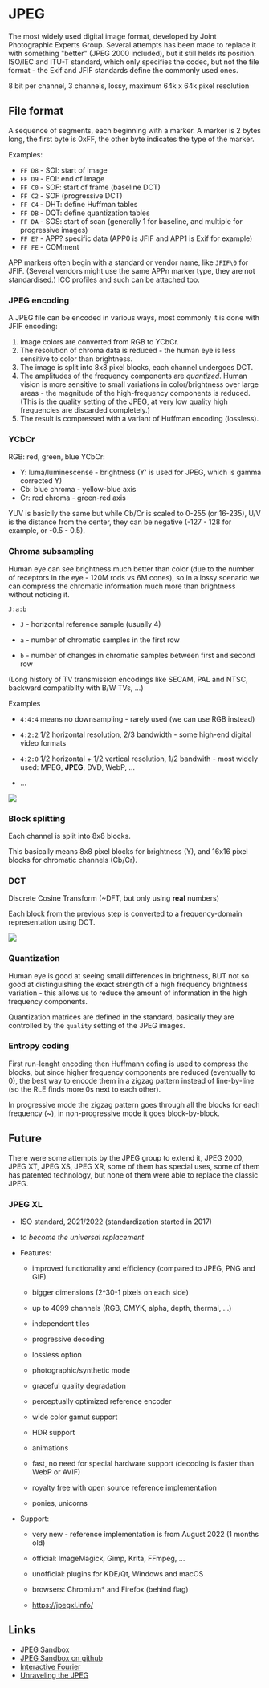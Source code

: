 # JPEG

The most widely used digital image format, developed by Joint Photographic Experts Group. Several attempts has been made to replace it with something "better" (JPEG 2000 included), but it still helds its position. ISO/IEC and ITU-T standard, which only specifies the codec, but not the file format - the Exif and JFIF standards define the commonly used ones.

8 bit per channel, 3 channels, lossy, maximum 64k x 64k pixel resolution

## File format

A sequence of segments, each beginning with a marker. A marker is 2 bytes long, the first byte is 0xFF, the other byte indicates the type of the marker.

Examples:

- `FF D8` - SOI: start of image
- `FF D9` - EOI: end of image
- `FF C0` - SOF: start of frame (baseline DCT)
- `FF C2` - SOF (progressive DCT)
- `FF C4` - DHT: define Huffman tables
- `FF DB` - DQT: define quantization tables
- `FF DA` - SOS: start of scan (generally 1 for baseline, and multiple for progressive images)
- `FF E?` - APP? specific data (APP0 is JFIF and APP1 is Exif for example)
- `FF FE` - COMment

APP markers often begin with a standard or vendor name, like `JFIF\0` for JFIF. (Several vendors might use the same APPn marker type, they are not standardised.)
ICC profiles and such can be attached too.

### JPEG encoding

A JPEG file can be encoded in various ways, most commonly it is done with JFIF encoding:

1. Image colors are converted from RGB to YCbCr.
2. The resolution of chroma data is reduced - the human eye is less sensitive to color than brightness.
3. The image is split into 8x8 pixel blocks, each channel undergoes DCT.
4. The amplitudes of the frequency components are *quantized*. Human vision is more sensitive to small variations in color/brightness over large areas - the magnitude of the high-frequency components is reduced. (This is the quality setting of the JPEG, at very low quality high frequencies are discarded completely.)
5. The result is compressed with a variant of Huffman encoding (lossless).

### YCbCr

RGB: red, green, blue
YCbCr:

- Y: luma/luminescense - brightness (Y' is used for JPEG, which is gamma corrected Y)
- Cb: blue chroma - yellow-blue axis
- Cr: red chroma - green-red axis

YUV is basiclly the same but while Cb/Cr is scaled to 0-255 (or 16-235), U/V is the distance from the center, they can be negative (-127 - 128 for example, or -0.5 - 0.5).

### Chroma subsampling

Human eye can see brightness much better than color (due to the number of receptors in the eye - 120M rods vs 6M cones), so in a lossy scenario we can compress the chromatic information much more than brightness without noticing it.

`J:a:b`

- `J` - horizontal reference sample (usually 4)

- `a` - number of chromatic samples in the first row

- `b` - number of changes in chromatic samples between first and second row

(Long history of TV transmission encodings like SECAM, PAL and NTSC, backward compatibilty with B/W TVs, ...)

Examples

- `4:4:4` means no downsampling - rarely used (we can use RGB instead)

- `4:2:2` 1/2 horizontal resolution, 2/3 bandwidth - some high-end digital video formats

- `4:2:0` 1/2 horizontal + 1/2 vertical resolution, 1/2 bandwith - most widely used: MPEG, **JPEG**, DVD, WebP, ...

- ...

![](/home/dyuri/www/prezik/txtpresentations/images/jpg/chroma_subsampling.png)

### Block splitting

Each channel is split into 8x8 blocks.

This basically means 8x8 pixel blocks for brightness (Y), and 16x16 pixel blocks for chromatic channels (Cb/Cr).

### DCT

Discrete Cosine Transform (~DFT, but only using **real** numbers)

Each block from the previous step is converted to a frequency-domain representation using DCT.

![](/home/dyuri/www/prezik/txtpresentations/images/jpg/dctjpeg.png)

### Quantization

Human eye is good at seeing small differences in brightness, BUT not so good at distinguishing the exact strength of a high frequency brightness variation - this allows us to reduce the amount of information in the high frequency components.

Quantization matrices are defined in the standard, basically they are controlled by the `quality` setting of the JPEG images.

### Entropy coding

First run-lenght encoding then Huffmann cofing is used to compress the blocks, but since higher frequency components are reduced (eventually to 0), the best way to encode them in a zigzag pattern instead of line-by-line (so the RLE finds more 0s next to each other).

In progressive mode the zigzag pattern goes through all the blocks for each frequency (~), in non-progressive mode it goes block-by-block.

## Future

There were some attempts by the JPEG group to extend it, JPEG 2000, JPEG XT, JPEG XS, JPEG XR, some of them has special uses, some of them has patented technology, but none of them were able to replace the classic JPEG.

### JPEG XL

- ISO standard, 2021/2022 (standardization started in 2017)

- *to become the universal replacement*

- Features:
  
  - improved functionality and efficiency (compared to JPEG, PNG and GIF)
  
  - bigger dimensions (2^30-1 pixels on each side)
  
  - up to 4099 channels (RGB, CMYK, alpha, depth, thermal, ...)
  
  - independent tiles
  
  - progressive decoding
  
  - lossless option
  
  - photographic/synthetic mode
  
  - graceful quality degradation
  
  - perceptually optimized reference encoder
  
  - wide color gamut support
  
  - HDR support
  
  - animations
  
  - fast, no need for special hardware support (decoding is faster than WebP or AVIF)
  
  - royalty free with open source reference implementation
  
  - ponies, unicorns

- Support:
  
  - very new - reference implementation is from August 2022 (1 months old)
  
  - official: ImageMagick, Gimp, Krita, FFmpeg, ...
  
  - unofficial: plugins for KDE/Qt, Windows and macOS
  
  - browsers: Chromium* and Firefox (behind flag)
  
  - https://jpegxl.info/

## Links

- [JPEG Sandbox](https://jpeg-sandbox.glitch.me/)
- [JPEG Sandbox on github](https://github.com/OmarShehata/jpeg-sandbox)
- [Interactive Fourier](https://www.jezzamon.com/fourier/)
- [Unraveling the JPEG](https://parametric.press/issue-01/unraveling-the-jpeg/)
